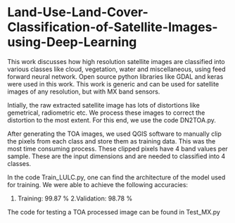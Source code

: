 # Land-Use-Land-Cover-Classification-of-Satellite-Images-using-Deep-Learning
This work discusses how high resolution satellite images are classified into various classes like cloud, vegetation, water and miscellaneous, using feed forward neural network. Open source python libraries like GDAL and keras were used in this work. This work is generic and can be used for satellite images of any resolution, but with MX band sensors. 

Intially, the raw extracted satellite image has lots of distortions like gemetrical, radiometric etc. We process these images to correct the distortion to the most extent. For this end, we use the code DN2TOA.py.

After generating the TOA images, we used QGIS software to manually clip the pixels from each class and store them as training data. This was the most time consuming process. These clipped pixels have 4 band values per sample. These are the input dimensions and are needed to classified into 4 classes. 

In the code Train_LULC.py, one can find the architecture  of the model used for training. We were able to achieve the following accuracies:
1. Training: 99.87 %
2.Validation: 98.78 %

The code for testing a TOA processed image can be found in Test_MX.py

